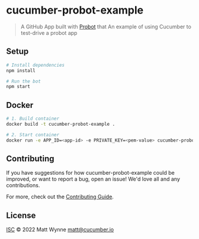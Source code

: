 # cucumber-probot-example

> A GitHub App built with [Probot](https://github.com/probot/probot) that An example of using Cucumber to test-drive a probot app

## Setup

```sh
# Install dependencies
npm install

# Run the bot
npm start
```

## Docker

```sh
# 1. Build container
docker build -t cucumber-probot-example .

# 2. Start container
docker run -e APP_ID=<app-id> -e PRIVATE_KEY=<pem-value> cucumber-probot-example
```

## Contributing

If you have suggestions for how cucumber-probot-example could be improved, or want to report a bug, open an issue! We'd love all and any contributions.

For more, check out the [Contributing Guide](CONTRIBUTING.md).

## License

[ISC](LICENSE) © 2022 Matt Wynne <matt@cucumber.io>
